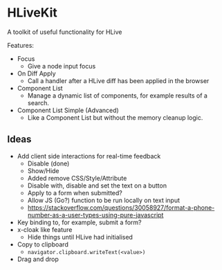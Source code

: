 # HLiveKit

A toolkit of useful functionality for HLive

Features:

- Focus
  - Give a node input focus
- On Diff Apply
  - Call a handler after a HLive diff has been applied in the browser
- Component List
  - Manage a dynamic list of components, for example results of a search.
- Component List Simple (Advanced)
  - Like a Component List but without the memory cleanup logic. 

## Ideas

- Add client side interactions for real-time feedback
  - Disable (done)
  - Show/Hide
  - Added remove CSS/Style/Attribute
  - Disable with, disable and set the text on a button
  - Apply to a form when submitted?
  - Allow JS (Go?) function to be run locally on text input
  - https://stackoverflow.com/questions/30058927/format-a-phone-number-as-a-user-types-using-pure-javascript
- Key binding to, for example, submit a form?
- x-cloak like feature
  - Hide things until HLive had initialised
- Copy to clipboard
  - `navigator.clipboard.writeText(<value>)`
- Drag and drop
